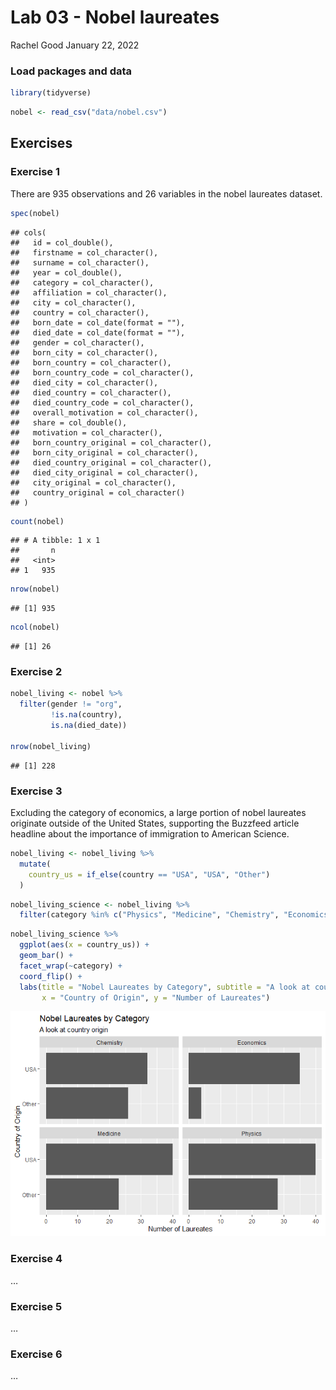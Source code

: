 Lab 03 - Nobel laureates
================
Rachel Good
January 22, 2022

### Load packages and data

``` r
library(tidyverse) 
```

``` r
nobel <- read_csv("data/nobel.csv")
```

## Exercises

### Exercise 1

There are 935 observations and 26 variables in the nobel laureates
dataset.

``` r
spec(nobel)
```

    ## cols(
    ##   id = col_double(),
    ##   firstname = col_character(),
    ##   surname = col_character(),
    ##   year = col_double(),
    ##   category = col_character(),
    ##   affiliation = col_character(),
    ##   city = col_character(),
    ##   country = col_character(),
    ##   born_date = col_date(format = ""),
    ##   died_date = col_date(format = ""),
    ##   gender = col_character(),
    ##   born_city = col_character(),
    ##   born_country = col_character(),
    ##   born_country_code = col_character(),
    ##   died_city = col_character(),
    ##   died_country = col_character(),
    ##   died_country_code = col_character(),
    ##   overall_motivation = col_character(),
    ##   share = col_double(),
    ##   motivation = col_character(),
    ##   born_country_original = col_character(),
    ##   born_city_original = col_character(),
    ##   died_country_original = col_character(),
    ##   died_city_original = col_character(),
    ##   city_original = col_character(),
    ##   country_original = col_character()
    ## )

``` r
count(nobel)
```

    ## # A tibble: 1 x 1
    ##       n
    ##   <int>
    ## 1   935

``` r
nrow(nobel)
```

    ## [1] 935

``` r
ncol(nobel)
```

    ## [1] 26

### Exercise 2

``` r
nobel_living <- nobel %>%
  filter(gender != "org",
         !is.na(country),
         is.na(died_date))

nrow(nobel_living)
```

    ## [1] 228

### Exercise 3

Excluding the category of economics, a large portion of nobel laureates
originate outside of the United States, supporting the Buzzfeed article
headline about the importance of immigration to American Science.

``` r
nobel_living <- nobel_living %>%
  mutate(
    country_us = if_else(country == "USA", "USA", "Other")
  )
```

``` r
nobel_living_science <- nobel_living %>%
  filter(category %in% c("Physics", "Medicine", "Chemistry", "Economics"))
```

``` r
nobel_living_science %>% 
  ggplot(aes(x = country_us)) +
  geom_bar() +
  facet_wrap(~category) +
  coord_flip() +
  labs(title = "Nobel Laureates by Category", subtitle = "A look at country origin",
       x = "Country of Origin", y = "Number of Laureates")
```

![](lab-03_files/figure-gfm/exercise3-1.png)<!-- -->

### Exercise 4

…

### Exercise 5

…

### Exercise 6

…
